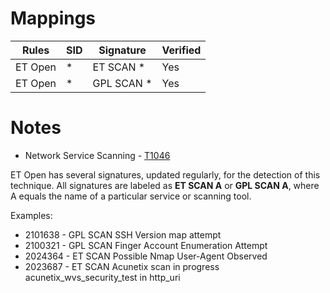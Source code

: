 # Mappings

| Rules     |    SID    | Signature 		                                                      	    |  Verified |
| --------- | --------- | --------------------------------------------------------------------------------- | --------- |
| ET Open   |     *     | ET SCAN *                                                                         |    Yes    |
| ET Open   |     *     | GPL SCAN *									    |    Yes    |

# Notes

* Network Service Scanning - [T1046](https://attack.mitre.org/techniques/T1046/)

ET Open has several signatures, updated regularly, for the detection of this technique. All signatures are labeled as **ET SCAN A** or **GPL SCAN A**, where A equals the name of a particular service or scanning tool. 

Examples: 

- 2101638 - GPL SCAN SSH Version map attempt
- 2100321 - GPL SCAN Finger Account Enumeration Attempt
- 2024364 - ET SCAN Possible Nmap User-Agent Observed
- 2023687 - ET SCAN Acunetix scan in progress acunetix_wvs_security_test in http_uri
